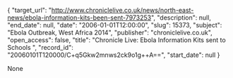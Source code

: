{
  "target_url": "http://www.chroniclelive.co.uk/news/north-east-news/ebola-information-kits-been-sent-7973253", 
  "description": null, 
  "end_date": null, 
  "date": "2006-01-01T12:00:00", 
  "slug": 15373, 
  "subject": "Ebola Outbreak, West Africa 2014", 
  "publisher": "chroniclelive.co.uk", 
  "open_access": false, 
  "title": "Chronicle Live: Ebola Information Kits sent to Schools ", 
  "record_id": "20060101T120000/C+q5Gkw2mnws2ck9o1g++A==", 
  "start_date": null
}

None
